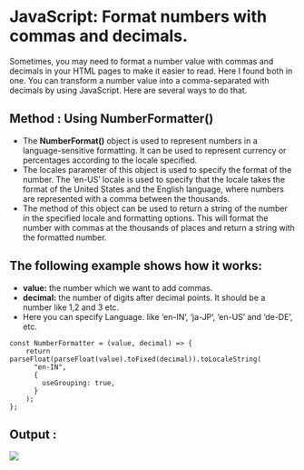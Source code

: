 # JavaScript: Format numbers with commas and decimals.
Sometimes, you may need to format a number value with commas and decimals in your HTML pages to make it easier to read. Here I found both in one. You can transform a number value into a comma-separated with decimals by using JavaScript. Here are several ways to do that.

## Method : Using NumberFormatter()
- The **NumberFormat()** object is used to represent numbers in a language-sensitive formatting. It can be used to represent currency or percentages according to the locale specified.
- The locales parameter of this object is used to specify the format of the number. The ‘en-US’ locale is used to specify that the locale takes the format of the United States and the English language, where numbers are represented with a comma between the thousands.
- The method of this object can be used to return a string of the number in the specified locale and formatting options. This will format the number with commas at the thousands of places and return a string with the formatted number.

## The following example shows how it works:
- **value:** the number which we want to add commas.
- **decimal:** the number of digits after decimal points. It should be a number like 1,2 and 3 etc.
- Here you can specify Language. like ‘en-IN’, ‘ja-JP’, ’en-US’ and ‘de-DE’, etc.

```
const NumberFormatter = (value, decimal) => {
    return parseFloat(parseFloat(value).toFixed(decimal)).toLocaleString(
      "en-IN",
      {
        useGrouping: true,
      }
    );
};
```

## Output :
![](https://miro.medium.com/max/679/1*Qlalz1obEnCUttzr11ngQA.png)
